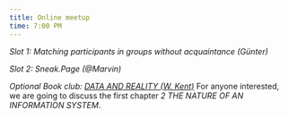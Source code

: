 ```yaml
---
title: Online meetup
time: 7:00 PM
---
```

*Slot 1: Matching participants in groups without acquaintance (Günter)*

*Slot 2: Sneak.Page (@Marvin)*

*Optional Book club: [DATA AND REALITY (W. Kent)](https://www.google.com/search?q=data+and+reality)*
For anyone interested, we are going to discuss the first chapter *2 THE NATURE OF AN INFORMATION SYSTEM*.
